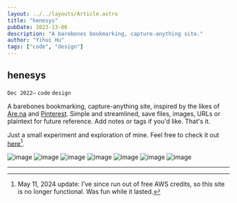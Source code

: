 ```yaml
---
layout: ../../layouts/Article.astro
title: "henesys"
pubDate: 2023-13-06
description: "A barebones bookmarking, capture-anything site."
author: "Yihui Hu"
tags: ["code", "design"]
---
```


## henesys

`Dec 2022–`
`code`
`design`

A barebones bookmarking, capture-anything site, inspired by the likes of [Are.na](https://are.na) and [Pinterest](https://pinterest.com). Simple and streamlined, save files, images, URLs or plaintext for future reference. Add notes or tags if you'd like. That's it.

Just a small experiment and exploration of mine. Feel free to check it out [here](https://henesys.online)[^1].


![image](https://yihui-work.s3.us-east-2.amazonaws.com/henesys_main.webp)
![image](https://yihui-work.s3.us-east-2.amazonaws.com/henesys_grid.webp)
![image](https://yihui-work.s3.us-east-2.amazonaws.com/henesys_icon.webp)
![image](https://yihui-work.s3.us-east-2.amazonaws.com/henesys_tags.webp)
![image](https://yihui-work.s3.us-east-2.amazonaws.com/henesys_mobile_spread.webp)
![image](https://yihui-work.s3.us-east-2.amazonaws.com/henesys_logos.webp)
![image](https://yihui-work.s3.us-east-2.amazonaws.com/henesys_og.webp)

---

[^1]: May 11, 2024 update: I've since run out of free AWS credits, so this site is no longer functional. Was fun while it lasted.